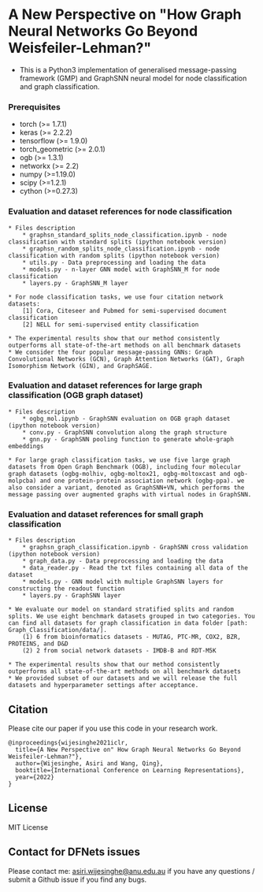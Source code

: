 # A New Perspective on "How Graph Neural Networks Go Beyond Weisfeiler-Lehman?"

* This is a Python3 implementation of generalised message-passing framework (GMP) and GraphSNN neural model for node classification and graph classification.

### Prerequisites

* torch (>= 1.7.1)
* keras (>= 2.2.2)
* tensorflow (>= 1.9.0)
* torch_geometric (>= 2.0.1)
* ogb (>= 1.3.1)
* networkx (>= 2.2)
* numpy (>=1.19.0)
* scipy (>=1.2.1)
* cython (>=0.27.3)

### Evaluation and dataset references for node classification

	* Files description
		* graphsn_standard_splits_node_classification.ipynb - node classification with standard splits (ipython notebook version)
		* graphsn_random_splits_node_classification.ipynb - node classification with random splits (ipython notebook version)
		* utils.py - Data preprocessing and loading the data
		* models.py - n-layer GNN model with GraphSNN_M for node classification
		* layers.py - GraphSNN_M layer

	* For node classification tasks, we use four citation network datasets:
		[1] Cora, Citeseer and Pubmed for semi-supervised document classification
		[2] NELL for semi-supervised entity classification

	* The experimental results show that our method consistently outperforms all state-of-the-art methods on all benchmark datasets
	* We consider the four popular message-passing GNNs: Graph Convolutional Networks (GCN), Graph Attention Networks (GAT), Graph Isomorphism Network (GIN), and GraphSAGE.
    
### Evaluation and dataset references for large graph classification (OGB graph dataset)

	* Files description
		* ogbg_mol.ipynb - GraphSNN evaluation on OGB graph dataset (ipython notebook version)
		* conv.py - GraphSNN convolution along the graph structure
		* gnn.py - GraphSNN pooling function to generate whole-graph embeddings
        
	* For large graph classification tasks, we use five large graph datasets from Open Graph Benchmark (OGB), including four molecular graph datasets (ogbg-molhiv, ogbg-moltox21, ogbg-moltoxcast and ogb-molpcba) and one protein-protein association network (ogbg-ppa). we also consider a variant, denoted as GraphSNN+VN, which performs the message passing over augmented graphs with virtual nodes in GraphSNN.

### Evaluation and dataset references for small graph classification
    
	* Files description
		* graphsn_graph_classification.ipynb - GraphSNN cross validation (ipython notebook version)
		* graph_data.py - Data preprocessing and loading the data
		* data_reader.py - Read the txt files containing all data of the dataset
		* models.py - GNN model with multiple GraphSNN layers for constructing the readout function
		* layers.py - GraphSNN layer
        
	* We evaluate our model on standard stratified splits and random splits. We use eight benchmark datasets grouped in two categories. You can find all datasets for graph classification in data folder [path: Graph_Classification/data/].
		(1) 6 from bioinformatics datasets - MUTAG, PTC-MR, COX2, BZR, PROTEINS, and D&D
		(2) 2 from social network datasets - IMDB-B and RDT-M5K

	* The experimental results show that our method consistently outperforms all state-of-the-art methods on all benchmark datasets
	* We provided subset of our datasets and we will release the full datasets and hyperparameter settings after acceptance.
	
## Citation

Please cite our paper if you use this code in your research work.

```
@inproceedings{wijesinghe2021iclr,
  title={A New Perspective on" How Graph Neural Networks Go Beyond Weisfeiler-Lehman?"},
  author={Wijesinghe, Asiri and Wang, Qing},
  booktitle={International Conference on Learning Representations},
  year={2022}
}
```

## License

MIT License

## Contact for DFNets issues
Please contact me: asiri.wijesinghe@anu.edu.au if you have any questions / submit a Github issue if you find any bugs.